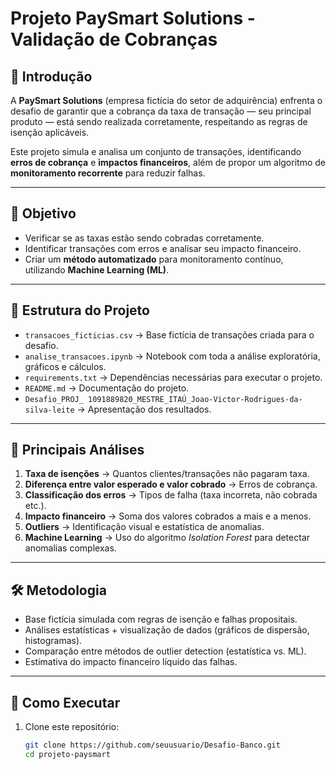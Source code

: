 # Projeto PaySmart Solutions - Validação de Cobranças

## 📌 Introdução
A **PaySmart Solutions** (empresa fictícia do setor de adquirência) enfrenta o desafio de garantir que a cobrança da taxa de transação — seu principal produto — está sendo realizada corretamente, respeitando as regras de isenção aplicáveis.  

Este projeto simula e analisa um conjunto de transações, identificando **erros de cobrança** e **impactos financeiros**, além de propor um algoritmo de **monitoramento recorrente** para reduzir falhas.

---

## 🎯 Objetivo
- Verificar se as taxas estão sendo cobradas corretamente.  
- Identificar transações com erros e analisar seu impacto financeiro.  
- Criar um **método automatizado** para monitoramento contínuo, utilizando **Machine Learning (ML)**.  

---

## 📂 Estrutura do Projeto
- `transacoes_ficticias.csv` → Base fictícia de transações criada para o desafio.  
- `analise_transacoes.ipynb` → Notebook com toda a análise exploratória, gráficos e cálculos.  
- `requirements.txt` → Dependências necessárias para executar o projeto.  
- `README.md` → Documentação do projeto.
- `Desafio_PROJ_ 1091889820_MESTRE_ITAÚ_Joao-Victor-Rodrigues-da-silva-leite` → Apresentação dos resultados.

---

## 🔎 Principais Análises
1. **Taxa de isenções** → Quantos clientes/transações não pagaram taxa.  
2. **Diferença entre valor esperado e valor cobrado** → Erros de cobrança.  
3. **Classificação dos erros** → Tipos de falha (taxa incorreta, não cobrada etc.).  
4. **Impacto financeiro** → Soma dos valores cobrados a mais e a menos.  
5. **Outliers** → Identificação visual e estatística de anomalias.  
6. **Machine Learning** → Uso do algoritmo *Isolation Forest* para detectar anomalias complexas.  

---

## 🛠️ Metodologia
- Base fictícia simulada com regras de isenção e falhas propositais.  
- Análises estatísticas + visualização de dados (gráficos de dispersão, histogramas).  
- Comparação entre métodos de outlier detection (estatística vs. ML).  
- Estimativa do impacto financeiro líquido das falhas.  

---

## 🚀 Como Executar
1. Clone este repositório:
   ```bash
   git clone https://github.com/seuusuario/Desafio-Banco.git
   cd projeto-paysmart
